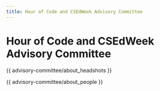 ```yaml
---
title: Hour of Code and CSEdWeek Advisory Committee
---
```

# Hour of Code and CSEdWeek Advisory Committee

{{ advisory-committee/about_headshots }}

{{ advisory-committee/about_people }}
